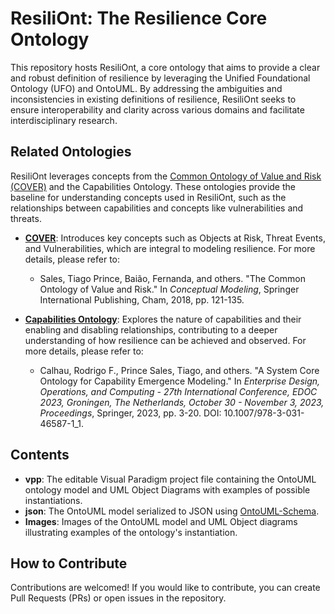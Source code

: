 # ResiliOnt: The Resilience Core Ontology 

This repository hosts ResiliOnt, a core ontology that aims to provide a clear and robust definition of resilience by leveraging the Unified Foundational Ontology (UFO) and OntoUML. By addressing the ambiguities and inconsistencies in existing definitions of resilience, ResiliOnt seeks to ensure interoperability and clarity across various domains and facilitate interdisciplinary research.

## Related Ontologies

ResiliOnt leverages concepts from the [Common Ontology of Value and Risk (COVER)](https://github.com/unibz-core/value-and-risk-ontology) and the Capabilities Ontology. These ontologies provide the baseline for understanding concepts used in ResiliOnt, such as the relationships between capabilities and concepts like vulnerabilities and threats.

- [**COVER**](https://www.academia.edu/download/82803282/the_common_ontology_of_value_and_risk_2018.pdf): Introduces key concepts such as Objects at Risk, Threat Events, and Vulnerabilities, which are integral to modeling resilience. For more details, please refer to:
  - Sales, Tiago Prince, Baião, Fernanda, and others. "The Common Ontology of Value and Risk." In *Conceptual Modeling*, Springer International Publishing, Cham, 2018, pp. 121-135.

- [**Capabilities Ontology**](https://nemo.inf.ufes.br/wp-content/papercite-data/pdf/a_system_core_ontology_for_capability_emergence_modeling_2023.pdf): Explores the nature of capabilities and their enabling and disabling relationships, contributing to a deeper understanding of how resilience can be achieved and observed. For more details, please refer to:
  - Calhau, Rodrigo F., Prince Sales, Tiago, and others. "A System Core Ontology for Capability Emergence Modeling." In *Enterprise Design, Operations, and Computing - 27th International Conference, EDOC 2023, Groningen, The Netherlands, October 30 - November 3, 2023, Proceedings*, Springer, 2023, pp. 3-20. DOI: 10.1007/978-3-031-46587-1_1.

## Contents

- **vpp**: The editable Visual Paradigm project file containing the OntoUML ontology model and UML Object Diagrams with examples of possible instantiations.
- **json**: The OntoUML model serialized to JSON using [OntoUML-Schema](https://w3id.org/ontouml/schema).
- **Images**: Images of the OntoUML model and UML Object diagrams illustrating examples of the ontology's instantiation.

## How to Contribute

Contributions are welcomed! If you would like to contribute, you can create Pull Requests (PRs) or open issues in the repository.